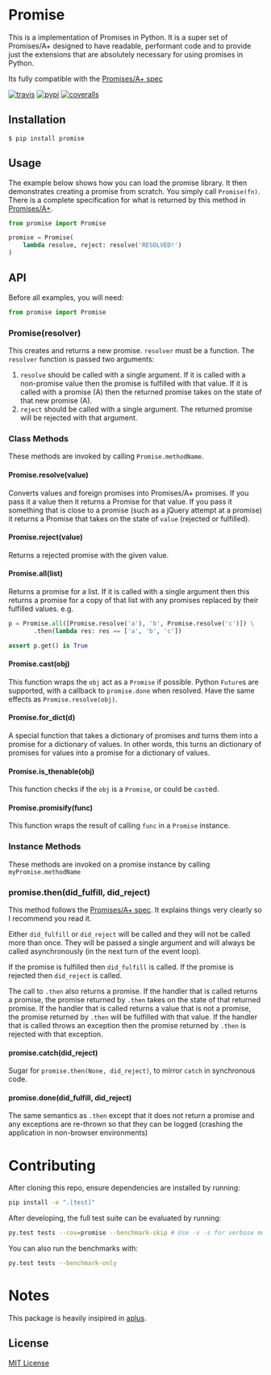 # Promise

This is a implementation of Promises in Python.
It is a super set of Promises/A+ designed to have readable, performant code and to provide just the extensions that are absolutely necessary for using promises in Python.

Its fully compatible with the [Promises/A+ spec](http://promises-aplus.github.io/promises-spec/)

[![travis][travis-image]][travis-url]
[![pypi][pypi-image]][pypi-url]
[![coveralls][coveralls-image]][coveralls-url]

[travis-image]: https://img.shields.io/travis/syrusakbary/promise.svg?style=flat
[travis-url]: https://travis-ci.org/syrusakbary/promise
[pypi-image]: https://img.shields.io/pypi/v/promise.svg?style=flat
[pypi-url]: https://pypi.python.org/pypi/promise
[coveralls-image]: https://coveralls.io/repos/syrusakbary/promise/badge.svg?branch=master&service=github
[coveralls-url]: https://coveralls.io/github/syrusakbary/promise?branch=master

## Installation

    $ pip install promise


## Usage

The example below shows how you can load the promise library.  It then demonstrates creating a promise from scratch.  You simply call `Promise(fn)`.  There is a complete specification for what is returned by this method in [Promises/A+](http://promises-aplus.github.com/promises-spec/).

```python
from promise import Promise

promise = Promise(
    lambda resolve, reject: resolve('RESOLVED!')
)
```

## API

Before all examples, you will need:

```python
from promise import Promise
```

### Promise(resolver)

This creates and returns a new promise.  `resolver` must be a function.  The `resolver` function is passed two arguments:

 1. `resolve` should be called with a single argument.  If it is called with a non-promise value then the promise is fulfilled with that value.  If it is called with a promise (A) then the returned promise takes on the state of that new promise (A).
 2. `reject` should be called with a single argument.  The returned promise will be rejected with that argument.

### Class Methods

  These methods are invoked by calling `Promise.methodName`.

#### Promise.resolve(value)

Converts values and foreign promises into Promises/A+ promises.  If you pass it a value then it returns a Promise for that value.  If you pass it something that is close to a promise (such as a jQuery attempt at a promise) it returns a Promise that takes on the state of `value` (rejected or fulfilled).

#### Promise.reject(value)

Returns a rejected promise with the given value.

#### Promise.all(list)

Returns a promise for a list.  If it is called with a single argument then this returns a promise for a copy of that list with any promises replaced by their fulfilled values.  e.g.

```python
p = Promise.all([Promise.resolve('a'), 'b', Promise.resolve('c')]) \
       .then(lambda res: res == ['a', 'b', 'c'])

assert p.get() is True
```

#### Promise.cast(obj)

This function wraps the `obj` act as a `Promise` if possible.
Python `Future`s are supported, with a callback to `promise.done` when resolved.
Have the same effects as `Promise.resolve(obj)`.


#### Promise.for_dict(d)

A special function that takes a dictionary of promises and turns them
into a promise for a dictionary of values.  In other words, this turns
an dictionary of promises for values into a promise for a dictionary
of values.


#### Promise.is_thenable(obj)

This function checks if the `obj` is a `Promise`, or could be `cast`ed.


#### Promise.promisify(func)

This function wraps the result of calling `func` in a `Promise` instance.


### Instance Methods

These methods are invoked on a promise instance by calling `myPromise.methodName`

### promise.then(did_fulfill, did_reject)

This method follows the [Promises/A+ spec](http://promises-aplus.github.io/promises-spec/).  It explains things very clearly so I recommend you read it.

Either `did_fulfill` or `did_reject` will be called and they will not be called more than once.  They will be passed a single argument and will always be called asynchronously (in the next turn of the event loop).

If the promise is fulfilled then `did_fulfill` is called.  If the promise is rejected then `did_reject` is called.

The call to `.then` also returns a promise.  If the handler that is called returns a promise, the promise returned by `.then` takes on the state of that returned promise.  If the handler that is called returns a value that is not a promise, the promise returned by `.then` will be fulfilled with that value. If the handler that is called throws an exception then the promise returned by `.then` is rejected with that exception.

#### promise.catch(did_reject)

Sugar for `promise.then(None, did_reject)`, to mirror `catch` in synchronous code.

#### promise.done(did_fulfill, did_reject)

The same semantics as `.then` except that it does not return a promise and any exceptions are re-thrown so that they can be logged (crashing the application in non-browser environments)


# Contributing

After cloning this repo, ensure dependencies are installed by running:

```sh
pip install -e ".[test]"
```

After developing, the full test suite can be evaluated by running:

```sh
py.test tests --cov=promise --benchmark-skip # Use -v -s for verbose mode
```

You can also run the benchmarks with:

```sh
py.test tests --benchmark-only
```


# Notes

This package is heavily insipired in [aplus](https://github.com/xogeny/aplus).

## License

[MIT License](https://github.com/syrusakbary/promise/blob/master/LICENSE)
